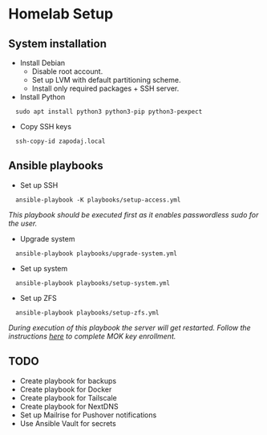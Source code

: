 # Homelab Setup

## System installation
* Install Debian
  * Disable root account.
  * Set up LVM with default partitioning scheme.
  * Install only required packages + SSH server.
* Install Python
```shell
  sudo apt install python3 python3-pip python3-pexpect
```
* Copy SSH keys
```shell
  ssh-copy-id zapodaj.local
```

## Ansible playbooks
* Set up SSH
```shell
  ansible-playbook -K playbooks/setup-access.yml
```
*This playbook should be executed first as it enables passwordless sudo for the user.*
* Upgrade system
```shell
  ansible-playbook playbooks/upgrade-system.yml
```
* Set up system
```shell
  ansible-playbook playbooks/setup-system.yml
```
* Set up ZFS
```shell
  ansible-playbook playbooks/setup-zfs.yml
```
*During execution of this playbook the server will get restarted. Follow the instructions [here](https://github.com/dell/dkms#secure-boot) to complete MOK key enrollment.*

## TODO
* Create playbook for backups
* Create playbook for Docker
* Create playbook for Tailscale
* Create playbook for NextDNS
* Set up Mailrise for Pushover notifications
* Use Ansible Vault for secrets
